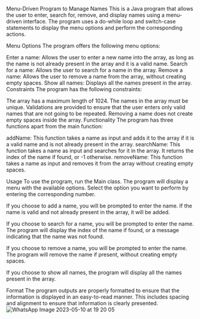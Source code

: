 Menu-Driven Program to Manage Names
This is a Java program that allows the user to enter, search for, remove, and display names using a menu-driven interface. The program uses a do-while loop and switch-case statements to display the menu options and perform the corresponding actions.

Menu Options
The program offers the following menu options:

Enter a name: Allows the user to enter a new name into the array, as long as the name is not already present in the array and it is a valid name.
Search for a name: Allows the user to search for a name in the array.
Remove a name: Allows the user to remove a name from the array, without creating empty spaces.
Show all names: Displays all the names present in the array.
Constraints
The program has the following constraints:

The array has a maximum length of 1024.
The names in the array must be unique.
Validations are provided to ensure that the user enters only valid names that are not going to be repeated.
Removing a name does not create empty spaces inside the array.
Functionality
The program has three functions apart from the main function:

addName: This function takes a name as input and adds it to the array if it is a valid name and is not already present in the array.
searchName: This function takes a name as input and searches for it in the array. It returns the index of the name if found, or -1 otherwise.
removeName: This function takes a name as input and removes it from the array without creating empty spaces.

Usage
To use the program, run the Main class. The program will display a menu with the available options. Select the option you want to perform by entering the corresponding number.

If you choose to add a name, you will be prompted to enter the name. If the name is valid and not already present in the array, it will be added.

If you choose to search for a name, you will be prompted to enter the name. The program will display the index of the name if found, or a message indicating that the name was not found.

If you choose to remove a name, you will be prompted to enter the name. The program will remove the name if present, without creating empty spaces.

If you choose to show all names, the program will display all the names present in the array.


Format
The program outputs are properly formatted to ensure that the information is displayed in an easy-to-read manner. This includes spacing and alignment to ensure that information is clearly presented.
![WhatsApp Image 2023-05-10 at 19 20 05](https://github.com/bajpai8267/22122102-MDS273L-JAVA/assets/86520419/efa5bc2e-faae-494f-ab7a-5919f143f588)






